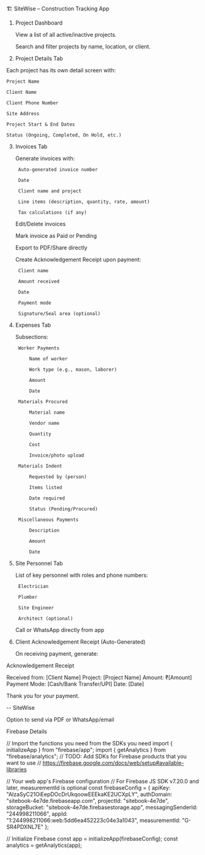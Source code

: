 🏗️ SiteWise – Construction Tracking App
1. Project Dashboard

    View a list of all active/inactive projects.

    Search and filter projects by name, location, or client.

2. Project Details Tab

Each project has its own detail screen with:

    Project Name

    Client Name

    Client Phone Number

    Site Address

    Project Start & End Dates

    Status (Ongoing, Completed, On Hold, etc.)

3. Invoices Tab

    Generate invoices with:

        Auto-generated invoice number

        Date

        Client name and project

        Line items (description, quantity, rate, amount)

        Tax calculations (if any)

    Edit/Delete invoices

    Mark invoice as Paid or Pending

    Export to PDF/Share directly

    Create Acknowledgement Receipt upon payment:

        Client name

        Amount received

        Date

        Payment mode

        Signature/Seal area (optional)

4. Expenses Tab

    Subsections:

        Worker Payments

            Name of worker

            Work type (e.g., mason, laborer)

            Amount

            Date

        Materials Procured

            Material name

            Vendor name

            Quantity

            Cost

            Invoice/photo upload

        Materials Indent

            Requested by (person)

            Items listed

            Date required

            Status (Pending/Procured)

        Miscellaneous Payments

            Description

            Amount

            Date

5. Site Personnel Tab

    List of key personnel with roles and phone numbers:

        Electrician

        Plumber

        Site Engineer

        Architect (optional)

    Call or WhatsApp directly from app

6. Client Acknowledgement Receipt (Auto-Generated)

    On receiving payment, generate:

Acknowledgement Receipt

Received from: [Client Name]
Project: [Project Name]
Amount: ₹[Amount]
Payment Mode: [Cash/Bank Transfer/UPI]
Date: [Date]

Thank you for your payment.

-- SiteWise

Option to send via PDF or WhatsApp/email

Firebase Details

// Import the functions you need from the SDKs you need
import { initializeApp } from "firebase/app";
import { getAnalytics } from "firebase/analytics";
// TODO: Add SDKs for Firebase products that you want to use
// https://firebase.google.com/docs/web/setup#available-libraries

// Your web app's Firebase configuration
// For Firebase JS SDK v7.20.0 and later, measurementId is optional
const firebaseConfig = {
  apiKey: "AIzaSyC21OiEepDOcDrUkqoowEEEkaKE2UCXpLY",
  authDomain: "sitebook-4e7de.firebaseapp.com",
  projectId: "sitebook-4e7de",
  storageBucket: "sitebook-4e7de.firebasestorage.app",
  messagingSenderId: "244998211066",
  appId: "1:244998211066:web:5dd6ea452223c04e3a1043",
  measurementId: "G-SR4PDXNL7E"
};

// Initialize Firebase
const app = initializeApp(firebaseConfig);
const analytics = getAnalytics(app);
